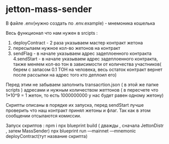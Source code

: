 # jetton-mass-sender
В файле .env(нужно создать по .env.example) - мнемоника кошелька 

Весь функционал что нам нужен в srcipts :

1. deployContract -  2 раза указываем мастер контракт жетона
2. пересылаем нужное кол-во жетонов на контракт
3. sendFlag -  в начале указываем адрес задеплоенного контракта
4.sendStart - в начале указываем адрес задеплоенного контракта,
также меняем кол-во тон в зависимости от количества участников( берем с запасом 0.1 ТОН на человека, весь остаток контракт вернет после рассылки на адрес того кто деплоил его)

Перед этим не забываем заполнить transacrtion.json ( в этой же папке scripts ) адресами и нужным количеством жеттонов ( в пересчете что 1*10^9 = 1 жетон, то есть 1000000000 у нас будет равен одному жетону)

Скрипты описаны в порядке их запуска, перед sendStart лучше проверить что наш контракт принял жетоны и флаг. Так как в этом сообщении отсылаются комиссии.

Запуск скриптов :
npm i
npx blueprint build ( дважды , сначала JettonDistr , затем MassSender)
npx blueprint run —mainnet —mnemonic deployContract(тут название скрипта)